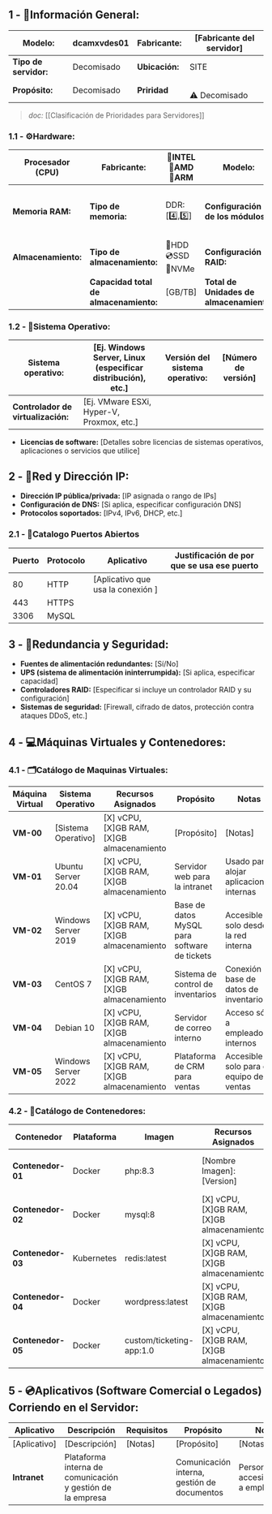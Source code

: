 ## **1 - 📓Información General:**

| **Modelo:**           | dcamxvdes01 | Fabricante:    | [Fabricante del servidor] |
| --------------------- | ----------- | -------------- | ------------------------- |
| **Tipo de servidor:** | Decomisado  | **Ubicación:** | SITE                      |
| **Propósito:**        | Decomisado  | **Priridad**   | <br>⚠️ Decomisado         |
> _doc:_ [[Clasificación de Prioridades para Servidores]]
> 
### **1.1 - ⚙️Hardware:**

| Procesador (CPU)    | **Fabricante:**                        | 🔹INTEL<br>🔺AMD<br>🔸ARM | **Modelo:**                              | [modelo de la CPU]               |
| ------------------- | -------------------------------------- | ------------------------- | ---------------------------------------- | -------------------------------- |
| **Memoria RAM:**    | **Tipo de memoria:**                   | DDR: [4️⃣,5️⃣]            | **Configuración de los módulos:**        | [Número de módulos, canal, etc.] |
| **Almacenamiento:** | **Tipo de almacenamiento:**            | 💾HDD <br>💿SSD<br>💽NVMe | **Configuración RAID:**                  | ✅❌<br>Raid[# Num]                |
|                     | **Capacidad total de almacenamiento:** | [GB/TB]                   | **Total de Unidades de almacenamiento:** | [X]                              |

### **1.2 - 🐧Sistema Operativo:**

| **Sistema operativo:**             | [Ej. Windows Server, Linux (especificar distribución), etc.] | **Versión del sistema operativo:** | [Número de versión] |
| ---------------------------------- | ------------------------------------------------------------ | ---------------------------------- | ------------------- |
| **Controlador de virtualización:** | [Ej. VMware ESXi, Hyper-V, Proxmox, etc.]                    |                                    |                     |
- **Licencias de software:** [Detalles sobre licencias de sistemas operativos, aplicaciones o servicios que utilice]

## **2 - 🛜Red y Dirección IP:**
- **Dirección IP pública/privada:** [IP asignada o rango de IPs]
- **Configuración de DNS:** [Si aplica, especificar configuración DNS]
- **Protocolos soportados:** [IPv4, IPv6, DHCP, etc.]

### **2.1 - 🔌Catalogo Puertos Abiertos**
| **Puerto** | **Protocolo** | **Aplicativo**                    | **Justificación de por que se usa ese puerto** |
| ---------- | ------------- | --------------------------------- | ---------------------------------------------- |
| 80         | HTTP          | [Aplicativo que usa la conexión ] |                                                |
| 443        | HTTPS         |                                   |                                                |
| 3306       | MySQL         |                                   |                                                |

## **3 - 🔐Redundancia y Seguridad:**
- **Fuentes de alimentación redundantes:** [Sí/No]
- **UPS (sistema de alimentación ininterrumpida):** [Si aplica, especificar capacidad]
- **Controladores RAID:** [Especificar si incluye un controlador RAID y su configuración]    
- **Sistemas de seguridad:** [Firewall, cifrado de datos, protección contra ataques DDoS, etc.]

## **4 - 💻Máquinas Virtuales y Contenedores:**

### **4.1 - 🗂️Catálogo de Maquinas Virtuales:**

| **Máquina Virtual** | **Sistema Operativo** | **Recursos Asignados**                    | **Propósito**                                | **Notas**                               |
| ------------------- | --------------------- | ----------------------------------------- | -------------------------------------------- | --------------------------------------- |
| **VM-00**           | [Sistema Operativo]   | [X] vCPU, [X]GB RAM, [X]GB almacenamiento | [Propósito]                                  | [Notas]                                 |
| **VM-01**           | Ubuntu Server 20.04   | [X] vCPU, [X]GB RAM, [X]GB almacenamiento | Servidor web para la intranet                | Usado para alojar aplicaciones internas |
| **VM-02**           | Windows Server 2019   | [X] vCPU, [X]GB RAM, [X]GB almacenamiento | Base de datos MySQL para software de tickets | Accesible solo desde la red interna     |
| **VM-03**           | CentOS 7              | [X] vCPU, [X]GB RAM, [X]GB almacenamiento | Sistema de control de inventarios            | Conexión a base de datos de inventarios |
| **VM-04**           | Debian 10             | [X] vCPU, [X]GB RAM, [X]GB almacenamiento | Servidor de correo interno                   | Acceso sólo a empleados internos        |
| **VM-05**           | Windows Server 2022   | [X] vCPU, [X]GB RAM, [X]GB almacenamiento | Plataforma de CRM para ventas                | Accesible solo para el equipo de ventas |

### **4.2 - 📁Catálogo de Contenedores:**

| **Contenedor**    | **Plataforma** | **Imagen**               | **Recursos Asignados**                    | **Propósito**                                  | **Notas**                                     |         |
| ----------------- | -------------- | ------------------------ | ----------------------------------------- | ---------------------------------------------- | --------------------------------------------- | ------- |
| **Contenedor-01** | Docker         | php:8.3                  | [Nombre Imagen]:[Version]                 | [X] vCPU, [X]GB RAM, [X]GB almacenamiento      | [Propósito]                                   | [Notas] |
| **Contenedor-02** | Docker         | mysql:8                  | [X] vCPU, [X]GB RAM, [X]GB almacenamiento | Base de datos para la gestión de tickets       | Conexión a través de red interna              |         |
| **Contenedor-03** | Kubernetes     | redis:latest             | [X] vCPU, [X]GB RAM, [X]GB almacenamiento | Caché de datos para aplicaciones internas      | Usado para optimizar el rendimiento           |         |
| **Contenedor-04** | Docker         | wordpress:latest         | [X] vCPU, [X]GB RAM, [X]GB almacenamiento | Plataforma de gestión de contenido (CMS)       | Acceso solo para administradores de contenido |         |
| **Contenedor-05** | Docker         | custom/ticketing-app:1.0 | [X] vCPU, [X]GB RAM, [X]GB almacenamiento | Aplicación personalizada de gestión de tickets | Acceso restringido a usuarios internos        |         |

## **5 - 💿Aplicativos (Software Comercial o Legados) Corriendo en el Servidor:**

| **Aplicativo** | **Descripción**                                            | Requisitos | **Propósito**                               | **Notas**                                 |
| -------------- | ---------------------------------------------------------- | ---------- | ------------------------------------------- | ----------------------------------------- |
| [Aplicativo]   | [Descripción]                                              | [Notas]    | [Propósito]                                 | [Notas]                                   |
| **Intranet**   | Plataforma interna de comunicación y gestión de la empresa |            | Comunicación interna, gestión de documentos | Personalizado, accesible solo a empleados |
